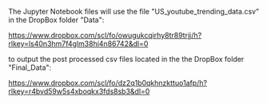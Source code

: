 The Jupyter Notebook files will use the file "US_youtube_trending_data.csv" in the DropBox folder "Data":

https://www.dropbox.com/scl/fo/owugukcqirhy8tr89trjj/h?rlkey=ls40n3hm7f4glm38hi4n86742&dl=0

to output the post processed csv files located in the the DropBox folder "Final_Data":

https://www.dropbox.com/scl/fo/dz2q1b0qkhnzkttuo1afp/h?rlkey=r4bvd59w5s4xboqkx3fds8sb3&dl=0
